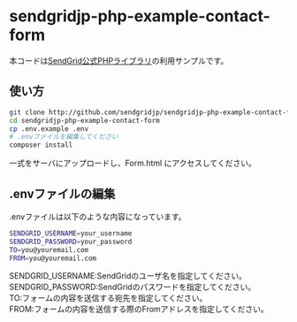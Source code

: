 # sendgridjp-php-example-contact-form

 本コードは[SendGrid公式PHPライブラリ](https://github.com/sendgrid/sendgrid-php)の利用サンプルです。

## 使い方

```bash
git clone http://github.com/sendgridjp/sendgridjp-php-example-contact-form.git
cd sendgridjp-php-example-contact-form
cp .env.example .env 
# .envファイルを編集してください
composer install
```
一式をサーバにアップロードし、Form.html にアクセスしてください。

## .envファイルの編集
.envファイルは以下のような内容になっています。

```bash
SENDGRID_USERNAME=your_username
SENDGRID_PASSWORD=your_password
TO=you@youremail.com
FROM=you@youremail.com
```
SENDGRID_USERNAME:SendGridのユーザ名を指定してください。  
SENDGRID_PASSWORD:SendGridのパスワードを指定してください。  
TO:フォームの内容を送信する宛先を指定してください。  
FROM:フォームの内容を送信する際のFromアドレスを指定してください。  


